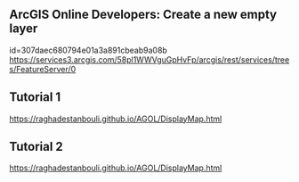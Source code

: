 ## ArcGIS Online Developers: Create a new empty layer
id=307daec680794e01a3a891cbeab9a08b
https://services3.arcgis.com/58pl1WWVguGpHvFp/arcgis/rest/services/trees/FeatureServer/0

## Tutorial 1
https://raghadestanbouli.github.io/AGOL/DisplayMap.html

## Tutorial 2
https://raghadestanbouli.github.io/AGOL/DisplayMap.html
